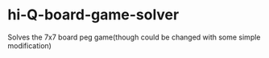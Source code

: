 # hi-Q-board-game-solver
Solves the 7x7 board peg game(though could be changed with some simple modification)
